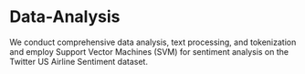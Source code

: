 # Data-Analysis
We conduct comprehensive data analysis, text processing, and tokenization and employ Support Vector Machines (SVM) for sentiment analysis on the Twitter US Airline Sentiment dataset.
